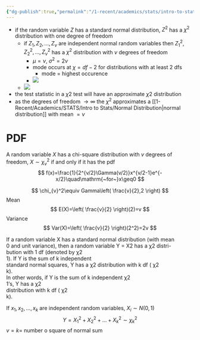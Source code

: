 ```yaml
---
{"dg-publish":true,"permalink":"/1-recent/academics/stats/intro-to-stats/chi-squared-distribution/","created":"2024-04-01T13:56:06.933-04:00","updated":"2025-07-07T17:21:02.162-04:00"}
---
```


- if the random variable $Z$ has a standard normal distribution, $Z^2$ has a $\chi^2$ distribution with one degree of freedom
	- if $Z_{1},Z_{2},\dots,Z_{\nu}$ are independent normal random variables then $Z_{1}^2, Z_{2}^2,\dots,Z_{\nu}^2$ has a $\chi^2$ distribution with $\nu$ degrees of freedom
		- $\mu=\nu,\ \sigma^2=2\nu$
		- mode occurs at $\chi = df-2$ for distributions with at least 2 dfs 
			- mode = highest occurence 
		- ![](https://i.imgur.com/67KdHWi.png)
	- ![](https://i.imgur.com/cXD4hvM.png)
- the test statistic in a $\chi2$ test will have an approximate $\chi2$ distribution
- as the degrees of freedom $\to \infty$ the $\chi^2$ approximates a [[1-Recent/Academics/STATS/Intro to Stats/Normal Distribution\|normal distribution]] with mean $=  \nu$
# PDF
A random variable $X$ has a chi-square distribution with $v$ degrees of freedom, $X\sim \chi_{v}^2$ if and only if it has the pdf
$$
f(x)=\frac{1}{2^{v/2}\Gamma(v/2)}x^{v/2-1}e^{-x/2}\quad\mathrm{~for~}x\geq0
$$

$$
\chi_{v}^2\equiv Gamma\left( \frac{v}{2},2 \right)
$$
Mean
$$
E(X)=\left( \frac{v}{2} \right)(2)=v
$$
Variance
$$
Var(X)=\left( \frac{v}{2} \right)(2^2)=2v
$$

If a random variable X has a standard normal distribution (with mean  
0 and unit variance), then a random variable Y = X2 has a χ2 distri-  
bution with 1 df (denoted by χ2  
1). If Y is the sum of k independent  
standard normal squares, Y has a χ2 distribution with k df ( χ2  
k).  
In other words, if Y is the sum of k independent χ2  
1’s, Y has a χ2  
distribution with k df ( χ2  
k).

If $x_{1},x_{2},\dots,x_{k}$ are independent random variables, $X_{i}\sim N(0,1)$
$$
Y=X^2_{1}+X_{2}^2+\dots+X_{k}^2\sim \chi_{k}^2
$$
$v=k=$ number o square of normal sum

















































